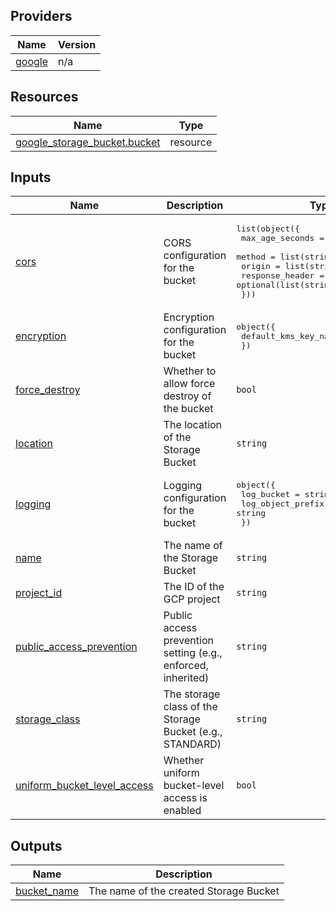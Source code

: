 <!-- BEGIN_TF_DOCS -->


## Providers

| Name | Version |
|------|---------|
| <a name="provider_google"></a> [google](#provider\_google) | n/a |

## Resources

| Name | Type |
|------|------|
| [google_storage_bucket.bucket](https://registry.terraform.io/providers/hashicorp/google/latest/docs/resources/storage_bucket) | resource |

## Inputs

| Name | Description | Type | Default | Required |
|------|-------------|------|---------|:--------:|
| <a name="input_cors"></a> [cors](#input\_cors) | CORS configuration for the bucket | <pre>list(object({<br/>    max_age_seconds  = optional(number)<br/>    method           = list(string)<br/>    origin           = list(string)<br/>    response_header  = optional(list(string))<br/>  }))</pre> | `[]` | no |
| <a name="input_encryption"></a> [encryption](#input\_encryption) | Encryption configuration for the bucket | <pre>object({<br/>    default_kms_key_name = string<br/>  })</pre> | `null` | no |
| <a name="input_force_destroy"></a> [force\_destroy](#input\_force\_destroy) | Whether to allow force destroy of the bucket | `bool` | n/a | yes |
| <a name="input_location"></a> [location](#input\_location) | The location of the Storage Bucket | `string` | n/a | yes |
| <a name="input_logging"></a> [logging](#input\_logging) | Logging configuration for the bucket | <pre>object({<br/>    log_bucket        = string<br/>    log_object_prefix = string<br/>  })</pre> | `null` | no |
| <a name="input_name"></a> [name](#input\_name) | The name of the Storage Bucket | `string` | n/a | yes |
| <a name="input_project_id"></a> [project\_id](#input\_project\_id) | The ID of the GCP project | `string` | n/a | yes |
| <a name="input_public_access_prevention"></a> [public\_access\_prevention](#input\_public\_access\_prevention) | Public access prevention setting (e.g., enforced, inherited) | `string` | n/a | yes |
| <a name="input_storage_class"></a> [storage\_class](#input\_storage\_class) | The storage class of the Storage Bucket (e.g., STANDARD) | `string` | n/a | yes |
| <a name="input_uniform_bucket_level_access"></a> [uniform\_bucket\_level\_access](#input\_uniform\_bucket\_level\_access) | Whether uniform bucket-level access is enabled | `bool` | n/a | yes |

## Outputs

| Name | Description |
|------|-------------|
| <a name="output_bucket_name"></a> [bucket\_name](#output\_bucket\_name) | The name of the created Storage Bucket |
<!-- END_TF_DOCS -->